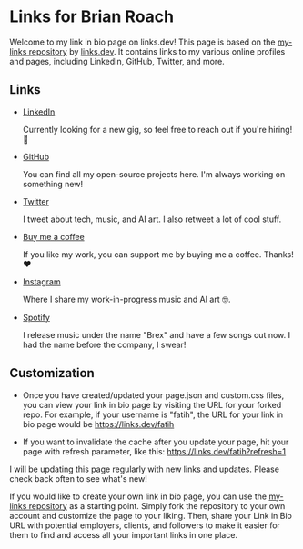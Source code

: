 # Links for Brian Roach

Welcome to my link in bio page on links.dev! This page is based on the [my-links repository](https://github.com/linksdotdev/my-links) by [links.dev](https://links.dev). It contains links to my various online profiles and pages, including LinkedIn, GitHub, Twitter, and more.


## Links

- [LinkedIn](https://linkedin.com/in/itsbrianroach) 

  Currently looking for a new gig, so feel free to reach out if you're hiring! 👀

- [GitHub](https://github.com/itsbrex)

  You can find all my open-source projects here. I'm always working on something new!

- [Twitter](https://twitter.com/itsbrex)

  I tweet about tech, music, and AI art. I also retweet a lot of cool stuff.

- [Buy me a coffee](https://www.buymeacoffee.com/)

  If you like my work, you can support me by buying me a coffee. Thanks! ❤️

- [Instagram](https://instagram.com/itsbrex)

  Where I share my work-in-progress music and AI art 🤓.

- [Spotify](https://spoti.fi/3HwXb6a)

  I release music under the name "Brex" and have a few songs out now. I had the name before the company, I swear!



## Customization

- Once you have created/updated your page.json and custom.css files, you can view your link in bio page by visiting the
  URL for your forked repo. For example, if your username is "fatih", the URL for your link in bio page would
  be https://links.dev/fatih

- If you want to invalidate the cache after you update your page, hit your page with refresh parameter, like
  this: https://links.dev/fatih?refresh=1

I will be updating this page regularly with new links and updates. Please check back often to see what's new!

If you would like to create your own link in bio page, you can use the [my-links repository](https://github.com/linksdotdev/my-links) as a starting point. Simply fork the repository to your own account and customize the page to your liking. Then, share your Link in Bio URL with potential employers, clients, and followers to make it easier for them to find and access all your important links in one place.
